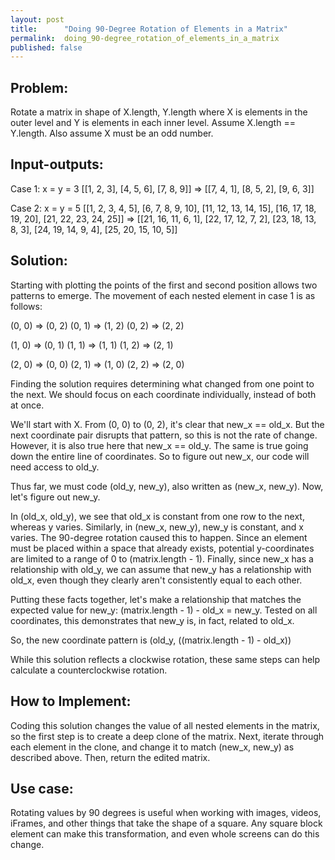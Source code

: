 ```yaml
---
layout: post
title:      "Doing 90-Degree Rotation of Elements in a Matrix"
permalink:  doing_90-degree_rotation_of_elements_in_a_matrix
published: false
---
```




## Problem:

Rotate a matrix in shape of X.length, Y.length where X is elements in the outer level and Y is elements in each inner level.
Assume X.length == Y.length.
Also assume X must be an odd number.

## Input-outputs:

Case 1: x = y = 3
[[1, 2, 3], [4, 5, 6], [7, 8, 9]] => [[7, 4, 1], [8, 5, 2], [9, 6, 3]]

Case 2: x = y = 5
[[1, 2, 3, 4, 5], [6, 7, 8, 9, 10], [11, 12, 13, 14, 15], [16, 17, 18, 19, 20], [21, 22, 23, 24, 25]] => [[21, 16, 11, 6, 1], [22, 17, 12, 7, 2], [23, 18, 13, 8, 3], [24, 19, 14, 9, 4], [25, 20, 15, 10, 5]]

## Solution:

Starting with plotting the points of the first and second position allows two patterns to emerge. The movement of each nested element in case 1 is as follows:

(0, 0) => (0, 2)
(0, 1) => (1, 2)
(0, 2) => (2, 2)

(1, 0) => (0, 1)
(1, 1) => (1, 1)
(1, 2) => (2, 1)

(2, 0) => (0, 0)
(2, 1) => (1, 0)
(2, 2) => (2, 0)

Finding the solution requires determining what changed from one point to the next. We should focus on each coordinate individually, instead of both at once.

We'll start with X. From (0, 0) to (0, 2), it's clear that new_x == old_x. But the next coordinate pair disrupts that pattern, so this is not the rate of change. However, it is also true here that new_x == old_y. The same is true going down the entire line of coordinates. So to figure out new_x, our code will need access to old_y.

Thus far, we must code (old_y, new_y), also written as (new_x, new_y). Now, let's figure out new_y.

In (old_x, old_y), we see that old_x is constant from one row to the next, whereas y varies. Similarly, in (new_x, new_y), new_y is constant, and x varies. The 90-degree rotation caused this to happen. Since an element must be placed within a space that already exists, potential y-coordinates are limited to a range of 0 to (matrix.length - 1). Finally, since new_x has a relationship with old_y, we can assume that new_y has a relationship with old_x, even though they clearly aren't consistently equal to each other.

Putting these facts together,  let's make a relationship that matches the expected value for new_y: (matrix.length - 1) - old_x = new_y. Tested on all coordinates, this demonstrates that new_y is, in fact, related to old_x.

So, the new coordinate pattern is (old_y, ((matrix.length - 1) - old_x))

While this solution reflects a clockwise rotation, these same steps can help calculate a counterclockwise rotation.

## How to Implement:

Coding this solution changes the value of all nested elements in the matrix, so the first step is to create a deep clone of the matrix. Next, iterate through each element in the clone, and change it to match (new_x, new_y) as described above. Then, return the edited matrix.

## Use case:

Rotating values by 90 degrees is useful when working with images, videos, iFrames, and other things that take the shape of a square. Any square block element can make this transformation, and even whole screens can do this change.
